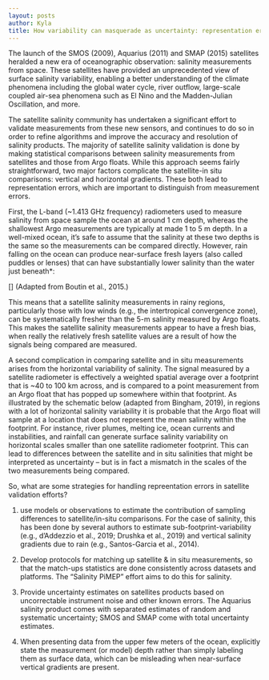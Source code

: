 ```yaml
---
layout: posts
author: Kyla
title: How variability can masquerade as uncertainty: representation errors in satellite salinity 
---
```


The launch of the SMOS (2009), Aquarius (2011) and SMAP (2015) satellites heralded a new era of oceanographic observation: salinity measurements from space. These satellites have provided an unprecedented view of surface salinity variability, enabling a better understanding of the climate phenomena including the global water cycle, river outflow, large-scale coupled air-sea phenomena such as El Nino and the Madden-Julian Oscillation, and more.

The satellite salinity community has undertaken a significant effort to validate measurements from these new sensors, and continues to do so in order to refine algorithms and improve the accuracy and resolution of salinity products. The majority of satellite salinity validation is done by making statistical comparisons between salinity measurements from satellites and those from Argo floats. While this approach seems fairly straightforward, two major factors complicate the satellite-in situ comparisons: vertical and horizontal gradients. These both lead to representation errors, which are important to distinguish from measurement errors. 

First, the L-band (~1.413 GHz frequency) radiometers used to measure salinity from space sample the ocean at around 1 cm depth, whereas the shallowest Argo measurements are typically at made 1 to 5 m depth. In a well-mixed ocean, it’s safe to assume that the salinity at these two depths is the same so the measurements can be compared directly. However, rain falling on the ocean can produce near-surface fresh layers (also called puddles or lenses) that can have substantially lower salinity than the water just beneath*:

[]
(Adapted from Boutin et al., 2015.)


This means that a satellite salinity measurements in rainy regions, particularly those with low winds (e.g., the intertropical convergence zone), can be systematically fresher than the 5-m salinity measured by Argo floats. This makes the satellite salinity measurements appear to have a fresh bias, when really the relatively fresh satellite values are a result of how the signals being compared are measured. 


A second complication in comparing satellite and in situ measurements arises from the horizontal variability of salinity. The signal measured by a satellite radiometer is effectively a weighted spatial average over a footprint that is ~40 to 100 km across, and is compared to a point measurement from an Argo float that has popped up somewhere within that footprint.  As illustrated by the schematic below (adapted from Bingham, 2019), in regions with a lot of horizontal salinity variability it is probable that the Argo float will sample at a location that does not represent the mean salinity within the footprint. For instance, river plumes, melting ice, ocean currents and instabilities, and rainfall can generate surface salinity variability on horizontal scales smaller than one satellite radiometer footprint. This can lead to differences between the satellite and in situ salinities that might be interpreted as uncertainty –  but is in fact a mismatch in the scales of the two measurements being compared. 

So, what are some strategies for handling repreentation errors in satellite validation efforts?

1. use models or observations to estimate the contribution of sampling differences to satellite/in-situ comparisons. For the case of salinity, this has been done by several authors to estimate sub-footprint-variability (e.g., d’Addezzio  et al., 2019; Drushka et al., 2019) and vertical salinity gradients due to rain (e.g., Santos-Garcia et al., 2014).

2. Develop protocols for matching up satellite & in situ measurements, so that the match-ups statistics are done consistently across datasets and platforms. The “Salinity PiMEP” effort aims to do this for salinity. 

3. Provide uncertainty estimates on satellites products based on uncorrectable instrument noise and other known errors. The Aquarius salinity product comes with separated estimates of random and  systematic uncertainty; SMOS and SMAP come with total uncertainty estimates.  

4. When presenting data from the upper few meters of the ocean, explicitly state the measurement (or model) depth rather than simply labeling them as surface data, which can be misleading when near-surface vertical gradients are present.
